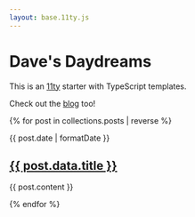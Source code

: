 ```yaml
---
layout: base.11ty.js
---
```


# Dave's Daydreams

This is an [11ty](https://11ty.dev) starter with TypeScript templates.

Check out the [blog](/blog) too!

  {% for post in collections.posts | reverse %}

{{ post.date | formatDate }}
## <a href="{{ post.url | url }}">{{ post.data.title }}</a>

{{ post.content }}

  {% endfor %}

